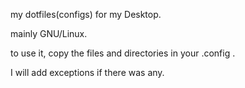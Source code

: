 my dotfiles(configs) for my Desktop.

mainly GNU/Linux.

to use it, copy the files and directories in your .config .

I will add exceptions if there was any.
